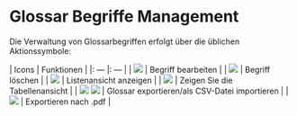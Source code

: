 
# Glossar Begriffe Management

Die Verwaltung von Glossarbegriffen erfolgt über die üblichen Aktionssymbole:

| Icons | Funktionen |
|: — |: — |
| ![](../../.gitbook/assets/graphics244%20%283%29.png) | Begriff bearbeiten |
| ![](../../.gitbook/assets/graphics369%20%283%29.png) | Begriff löschen |
| ![](../../.gitbook/assets/graphics239%20%283%29.png) | Listenansicht anzeigen |
| ![](../../.gitbook/assets/graphics241%20%283%29.png) | Zeigen Sie die Tabellenansicht |
| ![](../../.gitbook/assets/graphics242%20%283%29.png) ![](../../.gitbook/assets/graphics364%20%283%29.png) | Glossar exportieren/als CSV-Datei importieren |
| ![](../../.gitbook/assets/graphics243%20%283%29.png) | Exportieren nach .pdf |